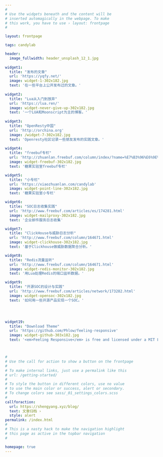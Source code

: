 ```yaml
---
#
# Use the widgets beneath and the content will be
# inserted automagically in the webpage. To make
# this work, you have to use › layout: frontpage
#

layout: frontpage

tags: candylab

header:
  image_fullwidth: header_unsplash_12_1.jpg
  
widget1:
  title: "发布的文章"
  url: 'https://yqfy.net/'
  image: widget-1-302x182.jpg
  text: '在一些平台上公开发布过的文章。'
   
widget2:
  title: "Lua从入门到放弃"
  url: 'https://lua.ren/'
  image: widget-never-give-up-302x182.jpg  
  text: '一个LUA和Moonscript为主的博客。'
   
widget3:
  title: "OpenResty中国"
  url: 'http://orchina.org'
  image: /widget-7-302x182.jpg
  text: 'Openresty社区记录一些朋友发布的实践文章。'
  
widget4:
  title: "freebuf专栏"
  url: 'http://zhuanlan.freebuf.com/column/index/?name=%E7%B3%96%E6%9E%9C%E5%AE%9E%E9%AA%8C%E5%AE%A4'
  image: widget-freebuf-302x182.jpg
  text: '糖果实验室freebuf专栏'

widget5:
  title: "小专栏"
  url: 'https://xiaozhuanlan.com/candylab'
  image: widget-point-line-302x182.jpg  
  text: '糖果实验室小专栏'

widget6:
  title: "SOC日志收集实践"
  url: 'http://www.freebuf.com/articles/es/174281.html'
  image: widget-mailproxy-302x182.jpg
  text: '企业邮件服务日志收集'

widget7:
  title: "ClickHouse与威胁日志分析"
  url: 'http://www.freebuf.com/column/164671.html'
  image: widget-clickhouse-302x182.jpg
  text: '基于Clickhouse做威胁数据聚合分析。'

widget8:
  title: "Redis流量监听"
  url: 'http://www.freebuf.com/column/164671.html'
  image: widget-redis-monitor-302x182.jpg
  text: '用Lua处理Redis的端口监听数据。'

widget9:
  title: "开源SOC的设计与实践"
  url: 'http://www.freebuf.com/articles/network/173282.html'
  image: widget-opensoc-302x182.jpg
  text: '如何用一些开源产品实现一个SOC。'




widget19:
  title: "Download Theme"
  url: 'https://github.com/Phlow/feeling-responsive'
  image: widget-github-303x182.jpg
  text: '<em>Feeling Responsive</em> is free and licensed under a MIT License. Make it your own and start building. Grab the <a href="https://github.com/Phlow/feeling-responsive/tree/bare-bones-version">Bare-Bones-Version</a> for a fresh start or learn how to use it with the <a href="https://github.com/Phlow/feeling-responsive/tree/gh-pages">education-version</a> with sample posts and images. Then tell me via Twitter <a href="http://twitter.com/phlow">@phlow</a>.'



#
# Use the call for action to show a button on the frontpage
#
# To make internal links, just use a permalink like this
# url: /getting-started/
#
# To style the button in different colors, use no value
# to use the main color or success, alert or secondary.
# To change colors see sass/_01_settings_colors.scss
#
callforaction:
  url: https://shengyang.xyz/blog/ 
  text: 文章归档 ›
  style: alert
permalink: /index.html
#
# This is a nasty hack to make the navigation highlight
# this page as active in the topbar navigation
#

homepage: true
---
```


<meta name="keywords" content="candylab, 糖果实验室">





